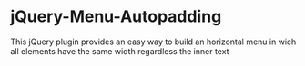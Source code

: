 jQuery-Menu-Autopadding
=======================

This jQuery plugin provides an easy way to build an horizontal menu in wich all elements have the same width regardless the inner text